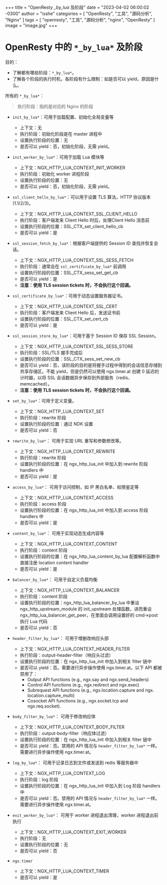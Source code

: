 +++
title = "OpenResty *_by_lua* 及阶段"
date = "2023-04-02 06:00:02 -0300"
author = "isshe"
categories = [ "OpenResty", "工具", "源码分析", "Nginx" ]
tags = [ "openresty", "工具", "源码分析", "nginx", "OpenResty" ]
image = "image.jpg"
+++

# OpenResty 中的 `*_by_lua*` 及阶段

目的：

- 了解都有哪些阶段：`*_by_lua*`。
- 了解各个阶段的执行时机，各阶段有什么限制：如是否可以 yield，原因是什么。

所有的 `*_by_lua*`：

> 执行阶段：指的是对应的 Nginx 的阶段

- `init_by_lua*`：可用于加载配置、初始化全局变量等
  - 上下文：无
  - 执行阶段：初始化阶段是在 master 进程中
  - 设置执行阶段的位置：无
  - 是否可以 yield：否，初始化阶段，无需 yield。

- `init_worker_by_lua*`：可用于加载 Lua 模块等
  - 上下文：NGX_HTTP_LUA_CONTEXT_INIT_WORKER
  - 执行阶段：初始化 worker 进程阶段
  - 设置执行阶段的位置：无
  - 是否可以 yield：否，初始化阶段，无需 yield。

- `ssl_client_hello_by_lua*`：可以用于设置 TLS 算法，HTTP 协议版本(1.1/2/3)。
  - 上下文：NGX_HTTP_LUA_CONTEXT_SSL_CLIENT_HELLO
  - 执行阶段：客户端发来 Client Hello 时后，处理Client Hello 消息前
  - 设置执行阶段的位置：SSL_CTX_set_client_hello_cb
  - 是否可以 yield：是

- `ssl_session_fetch_by_lua*`：根据客户端提供的 Session ID 查找并恢复会话。
  - 上下文：NGX_HTTP_LUA_CONTEXT_SSL_SESS_FETCH
  - 执行阶段：通常会在 `ssl_certificate_by_lua*` 前调用
  - 设置执行阶段的位置：SSL_CTX_sess_set_get_cb
  - 是否可以 yield：是
  - **注意：使用 TLS session tickets 时，不会执行这个回调。**

- `ssl_certificate_by_lua*`：可用于动态设置服务器证书。
  - 上下文：NGX_HTTP_LUA_CONTEXT_SSL_CERT
  - 执行阶段：客户端发来 Client Hello 后，发送证书前
  - 设置执行阶段的位置：SSL_CTX_set_cert_cb
  - 是否可以 yield：是

- `ssl_session_store_by_lua*`：可用于基于 Session ID 保存 SSL Session。
  - 上下文：NGX_HTTP_LUA_CONTEXT_SSL_SESS_STORE
  - 执行阶段：SSL/TLS 握手完成后
  - 设置执行阶段的位置：SSL_CTX_sess_set_new_cb
  - 是否可以 yield：否，该阶段的目的是将握手过程中得到的会话信息存储到共享存储区。不能 yield，但是仍然可以使用 ngx.timer.at 创建 0 延迟的计时器，以将 SSL 会话数据异步保存到外部服务（redis、memcached）。
  - **注意：使用 TLS session tickets 时，不会执行这个回调。**

- `set_by_lua*`：可用于定义变量。
  - 上下文：NGX_HTTP_LUA_CONTEXT_SET
  - 执行阶段：rewrite 阶段
  - 设置执行阶段的位置：通过 NDK 设置
  - 是否可以 yield：否

- `rewrite_by_lua*`： 可用于实现 URL 重写和参数修改等。
  - 上下文：NGX_HTTP_LUA_CONTEXT_REWRITE
  - 执行阶段：rewrite 阶段
  - 设置执行阶段的位置：在 ngx_http_lua_init 中加入到  rewrite 阶段 handlers 中
  - 是否可以 yield：是

- `access_by_lua*`： 可用于访问控制，如 IP 黑白名单、权限鉴定等
  - 上下文：NGX_HTTP_LUA_CONTEXT_ACCESS
  - 执行阶段：access 阶段
  - 设置执行阶段的位置：在 ngx_http_lua_init 中加入到 access 阶段 handlers 中
  - 是否可以 yield：是

- `content_by_lua*`： 可用于实现动态生成内容等
  - 上下文：NGX_HTTP_LUA_CONTEXT_CONTENT
  - 执行阶段：content 阶段
  - 设置执行阶段的位置：在 ngx_http_lua_content_by_lua 配置解析函数中直接注册 location content handler
  - 是否可以 yield：是

- `balancer_by_lua*`： 可用于自定义负载均衡
  - 上下文：NGX_HTTP_LUA_CONTEXT_BALANCER
  - 执行阶段：content 阶段
  - 设置执行阶段的位置：ngx_http_lua_balancer_by_lua 中重设 ngx_http_upstream_module 的 init_upstream 处理函数，进而重设 ngx_http_lua_balancer_get_peer，在里面会调用设置好的 cmd->post 执行 Lua 代码
  - 是否可以 yield：否

- `header_filter_by_lua*`： 可用于增删改响应头部
  - 上下文：NGX_HTTP_LUA_CONTEXT_HEADER_FILTER
  - 执行阶段：output-header-filter（响应头过滤）
  - 设置执行阶段的位置：在 ngx_http_lua_init 中加入到相关 filter 链中
  - 是否可以 yield：否。需要进行异步操作使用 ngx.timer.at。以下 API 都被禁用了：
    - Output API functions (e.g., ngx.say and ngx.send_headers)
    - Control API functions (e.g., ngx.redirect and ngx.exec)
    - Subrequest API functions (e.g., ngx.location.capture and ngx. location.capture_multi)
    - Cosocket API functions (e.g., ngx.socket.tcp and ngx.req.socket).

- `body_filter_by_lua*`： 可用于修改响应体
  - 上下文：NGX_HTTP_LUA_CONTEXT_BODY_FILTER
  - 执行阶段：output-body-filter（响应体过滤）
  - 设置执行阶段的位置：在 ngx_http_lua_init 中加入到相关 filter 链中
  - 是否可以 yield：否。禁用的 API 情况与 `header_filter_by_lua*` 一样。需要进行异步操作使用 ngx.timer.at。

- `log_by_lua*`： 可用于记录日志到文件或发送到 redis 等服务器中
  - 上下文：NGX_HTTP_LUA_CONTEXT_LOG
  - 执行阶段：log 阶段
  - 设置执行阶段的位置：在 ngx_http_lua_init 中加入到 Log 阶段 handlers 中
  - 是否可以 yield：否。禁用的 API 情况与 `header_filter_by_lua*` 一样。需要进行异步操作使用 ngx.timer.at。

- `exit_worker_by_lua*`： 可用于 worker 进程退出清理，worker 进程退出前执行
  - 上下文：NGX_HTTP_LUA_CONTEXT_EXIT_WORKER
  - 执行阶段：无
  - 设置执行阶段的位置：无
  - 是否可以 yield：否

- `ngx.timer`
  - 上下文：NGX_HTTP_LUA_CONTEXT_TIMER
  - 是否可以 yield：是
